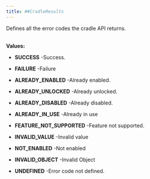 ```yaml
---
title: ##CradleResults
---
```


Defines all the error codes the cradle API returns.
 <br><br>

**Values:**

* **SUCCESS** -Success.

* **FAILURE** -Failure

* **ALREADY_ENABLED** -Already enabled.

* **ALREADY_UNLOCKED** -Already unlocked.

* **ALREADY_DISABLED** -Already disabled.

* **ALREADY_IN_USE** -Already in use

* **FEATURE_NOT_SUPPORTED** -Feature not supported.

* **INVALID_VALUE** -Invalid value

* **NOT_ENABLED** -Not enabled

* **INVALID_OBJECT** -Invalid Object

* **UNDEFINED** -Error code not defined.


